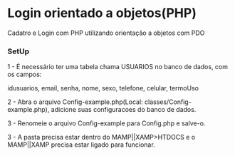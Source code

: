 # Login orientado a objetos(PHP)
Cadatro e Login com PHP utilizando orientação a objetos com PDO

### SetUp

1 - É necessário ter uma tabela chama USUARIOS no banco de dados, com os campos:

idusuarios,
email,
senha,
nome,
sexo,
telefone,
celular,
termoUso

2 - Abra o arquivo Config-example.php(Local: classes/Config-example.php), adicione suas configuracoes do banco de dados.

3 - Renomeie o arquivo Config-example para Config.php e salve-o.

3 - A pasta precisa estar dentro do MAMP||XAMP>HTDOCS e o MAMP||XAMP precisa estar ligado para funcionar.
